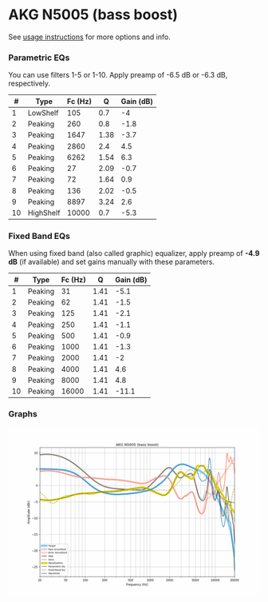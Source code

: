 # AKG N5005 (bass boost)
See [usage instructions](https://github.com/jaakkopasanen/AutoEq#usage) for more options and info.

### Parametric EQs
You can use filters 1-5 or 1-10. Apply preamp of -6.5 dB or -6.3 dB, respectively.

|   # | Type      |   Fc (Hz) |    Q |   Gain (dB) |
|-----|-----------|-----------|------|-------------|
|   1 | LowShelf  |       105 | 0.7  |        -4   |
|   2 | Peaking   |       260 | 0.8  |        -1.8 |
|   3 | Peaking   |      1647 | 1.38 |        -3.7 |
|   4 | Peaking   |      2860 | 2.4  |         4.5 |
|   5 | Peaking   |      6262 | 1.54 |         6.3 |
|   6 | Peaking   |        27 | 2.09 |        -0.7 |
|   7 | Peaking   |        72 | 1.64 |         0.9 |
|   8 | Peaking   |       136 | 2.02 |        -0.5 |
|   9 | Peaking   |      8897 | 3.24 |         2.6 |
|  10 | HighShelf |     10000 | 0.7  |        -5.3 |

### Fixed Band EQs
When using fixed band (also called graphic) equalizer, apply preamp of **-4.9 dB** (if available) and set gains manually with these parameters.

|   # | Type    |   Fc (Hz) |    Q |   Gain (dB) |
|-----|---------|-----------|------|-------------|
|   1 | Peaking |        31 | 1.41 |        -5.1 |
|   2 | Peaking |        62 | 1.41 |        -1.5 |
|   3 | Peaking |       125 | 1.41 |        -2.1 |
|   4 | Peaking |       250 | 1.41 |        -1.1 |
|   5 | Peaking |       500 | 1.41 |        -0.9 |
|   6 | Peaking |      1000 | 1.41 |        -1.3 |
|   7 | Peaking |      2000 | 1.41 |        -2   |
|   8 | Peaking |      4000 | 1.41 |         4.6 |
|   9 | Peaking |      8000 | 1.41 |         4.8 |
|  10 | Peaking |     16000 | 1.41 |       -11.1 |

### Graphs
![](./AKG%20N5005%20(bass%20boost).png)
